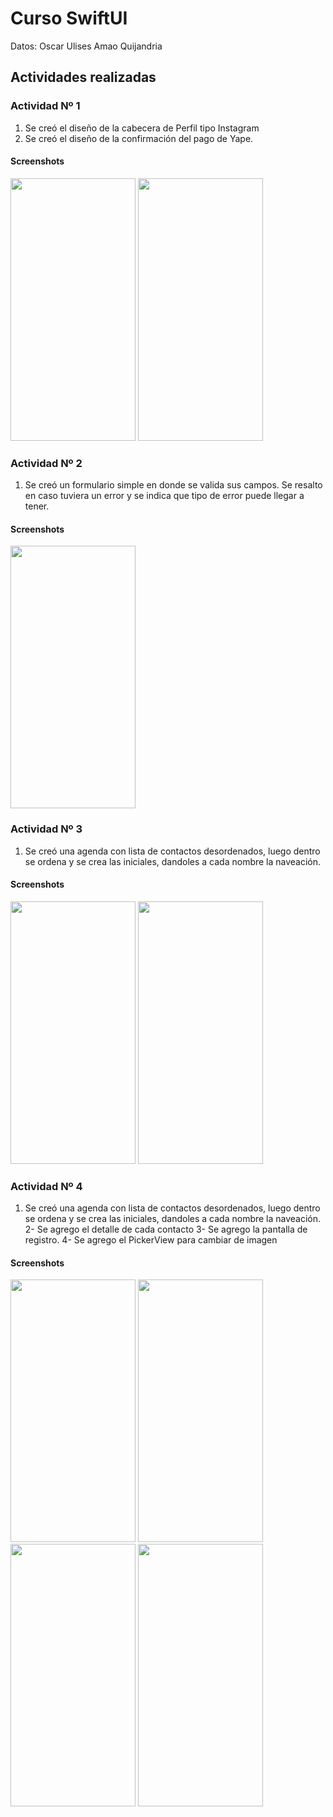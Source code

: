 # Curso SwiftUI
Datos: Oscar Ulises Amao Quijandria

## Actividades realizadas

### Actividad Nº 1
1. Se creó el diseño de la cabecera de Perfil tipo Instagram
2. Se creó el diseño de la confirmación del pago de Yape.

#### Screenshots
<img src="https://github.com/rakso-x/SwiftUIDemo/blob/master/screenshots/actividad1-1.png" height="420" width="200">
<img src="https://github.com/rakso-x/SwiftUIDemo/blob/master/screenshots/actividad1-2.png" height="420" width="200">

### Actividad Nº 2
1. Se creó un formulario simple en donde se valida sus campos. Se resalto en caso tuviera un error y se indica que tipo de error puede llegar a tener.

#### Screenshots
<img src="https://github.com/rakso-x/SwiftUIDemo/blob/master/screenshots/actividad2-1.png" height="420" width="200">


### Actividad Nº 3
1. Se creó una agenda con lista de contactos desordenados, luego dentro se ordena y se crea las iniciales, dandoles a cada nombre la naveación.

#### Screenshots
<img src="https://github.com/rakso-x/SwiftUIDemo/blob/master/screenshots/actividad3-1.png" height="420" width="200">
<img src="https://github.com/rakso-x/SwiftUIDemo/blob/master/screenshots/actividad3-2.png" height="420" width="200">

### Actividad Nº 4
1. Se creó una agenda con lista de contactos desordenados, luego dentro se ordena y se crea las iniciales, dandoles a cada nombre la naveación.
2- Se agrego el detalle de cada contacto
3- Se agrego la pantalla de registro.
4- Se agrego el PickerView para cambiar de imagen

#### Screenshots
<img src="https://github.com/rakso-x/SwiftUIDemo/blob/master/screenshots/actividad4-1.png" height="420" width="200">
<img src="https://github.com/rakso-x/SwiftUIDemo/blob/master/screenshots/actividad4-2.png" height="420" width="200">
<img src="https://github.com/rakso-x/SwiftUIDemo/blob/master/screenshots/actividad4-3.png" height="420" width="200">
<img src="https://github.com/rakso-x/SwiftUIDemo/blob/master/screenshots/actividad4-4.png" height="420" width="200">


